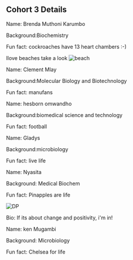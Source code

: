 ## Cohort 3 Details



Name: Brenda Muthoni Karumbo

Background:Biochemistry

Fun fact: cockroaches have 13 heart chambers :-)

Ilove beaches  take a look
![beach](https://www.greeka.com/greece-beaches/)


Name: Clement Mlay

Background:Molecular Biology and Biotechnology

Fun fact: manufans


Name: hesborn omwandho

Background:biomedical science and technology

Fun fact: football


Name: Gladys

Background:microbiology

Fun fact: live life

Name: Nyasita

Background: Medical Biochem

Fun fact: Pinapples are life

![DP](https://avatars0.githubusercontent.com/u/72727098?s=460&v=4)

Bio: If its about change and positivity, i'm in!


Name: ken Mugambi

Background: Microbiology

Fun fact: Chelsea for life 



